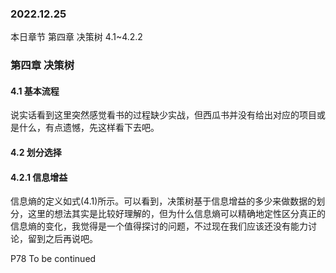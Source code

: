 ### 2022.12.25
本日章节 第四章 决策树  4.1~4.2.2

### 第四章 决策树
#### 4.1 基本流程  
说实话看到这里突然感觉看书的过程缺少实战，但西瓜书并没有给出对应的项目或是什么，有点遗憾，先这样看下去吧。  

#### 4.2 划分选择  
#### 4.2.1 信息增益
信息熵的定义如式(4.1)所示。可以看到，决策树基于信息增益的多少来做数据的划分，这里的想法其实是比较好理解的，但为什么信息熵可以精确地定性区分真正的信息熵的变化，我觉得是一个值得探讨的问题，不过现在我们应该还没有能力讨论，留到之后再说吧。  

P78 To be continued